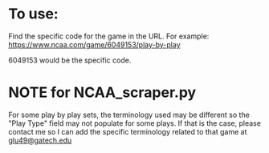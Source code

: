 # To use:

Find the specific code for the game in the URL. For example:
https://www.ncaa.com/game/6049153/play-by-play

6049153 would be the specific code.

# NOTE for NCAA_scraper.py

For some play by play sets, the terminology used may be different so the "Play Type" field may not populate for some plays. 
If that is the case, please contact me so I can add the specific terminology related to that game at glu49@gatech.edu